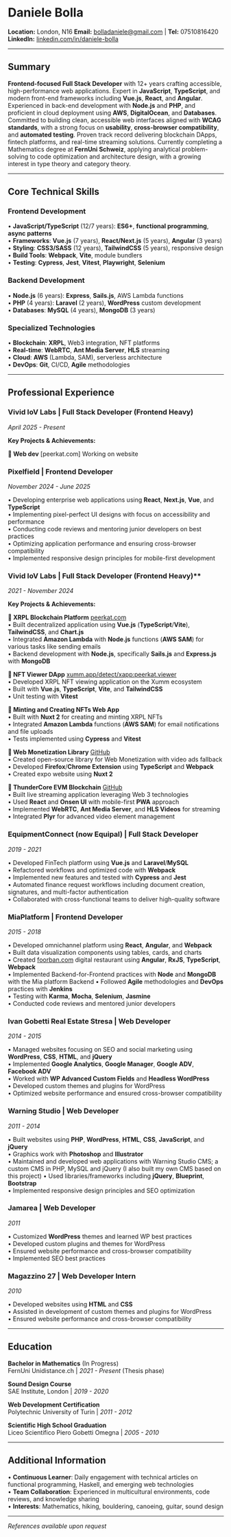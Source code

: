 
# **Daniele Bolla**
**Location:**  London, N16
**Email:** bolladaniele@gmail.com | **Tel:** 07510816420  
**LinkedIn:** [linkedin.com/in/daniele-bolla](https://linkedin.com/in/daniele-bolla)

---

## **Summary**
**Frontend-focused Full Stack Developer** with 12+ years crafting accessible, high-performance web applications. Expert in **JavaScript**, **TypeScript**, and modern front-end frameworks including **Vue.js**, **React**, and **Angular**. Experienced in back-end development with **Node.js** and **PHP**, and proficient in cloud deployment using **AWS**, **DigitalOcean**, and **Databases**. Committed to building clean, accessible web interfaces aligned with **WCAG standards**, with a strong focus on **usability**, **cross-browser compatibility**, and **automated testing**. Proven track record delivering blockchain DApps, fintech platforms, and real-time streaming solutions. Currently completing a Mathematics degree at **FernUni Schweiz**, applying analytical problem-solving to code optimization and architecture design, with a growing interest in type theory and category theory.

---

## **Core Technical Skills**

### **Frontend Development**
• **JavaScript/TypeScript** (12/7 years): **ES6+**, **functional programming**, **async patterns**  
• **Frameworks**: **Vue.js** (7 years), **React/Next.js** (5 years), **Angular** (3 years)  
• **Styling**: **CSS3/SASS** (12 years), **TailwindCSS** (5 years), responsive design  
• **Build Tools**: **Webpack**, **Vite**, module bundlers  
• **Testing**: **Cypress**, **Jest**, **Vitest**, **Playwright**, **Selenium**  

### **Backend Development**
• **Node.js** (6 years): **Express**, **Sails.js**, AWS Lambda functions  
• **PHP** (4 years): **Laravel** (2 years), **WordPress** custom development  
• **Databases**: **MySQL** (4 years), **MongoDB** (3 years)  

### **Specialized Technologies**
• **Blockchain**: **XRPL**, Web3 integration, NFT platforms  
• **Real-time**: **WebRTC**, **Ant Media Server**, **HLS** streaming  
• **Cloud**: **AWS** (Lambda, SAM), serverless architecture  
• **DevOps**: **Git**, CI/CD, **Agile** methodologies  

---

## **Professional Experience**

### **Vivid IoV Labs** | Full Stack Developer (Frontend Heavy)
*April 2025 - Present*

**Key Projects & Achievements:**

**🔹 Web dev** [peerkat.com] Working on website

### **Pixelfield** | Frontend Developer
*November 2024 - June 2025*

• Developing enterprise web applications using **React**, **Next.js**, **Vue**, and **TypeScript**  
• Implementing pixel-perfect UI designs with focus on accessibility and performance  
• Conducting code reviews and mentoring junior developers on best practices  
• Optimizing application performance and ensuring cross-browser compatibility  
• Implemented responsive design principles for mobile-first development  

### **Vivid IoV Labs** | Full Stack Developer (Frontend Heavy)**
*2021 - November 2024*

**Key Projects & Achievements:**

**🔹 XRPL Blockchain Platform** [peerkat.com](https://www.peerkat.com)  
• Built decentralized application using **Vue.js** (**TypeScript**/**Vite**), **TailwindCSS**, and **Chart.js**  
• Integrated **Amazon Lambda** with **Node.js** functions (**AWS SAM**) for various tasks like sending emails  
• Backend development with **Node.js**, specifically **Sails.js** and **Express.js** with **MongoDB**  

**🔹 NFT Viewer DApp** [xumm.app/detect/xapp:peerkat.viewer](https://xumm.app/detect/xapp:peerkat.viewer)  
• Developed XRPL NFT viewing application on the Xumm ecosystem  
• Built with **Vue.js**, **TypeScript**, **Vite**, and **TailwindCSS**  
• Unit testing with **Vitest**  

**🔹 Minting and Creating NFTs Web App**  
• Built with **Nuxt 2** for creating and minting XRPL NFTs  
• Integrated **Amazon Lambda** functions (**AWS SAM**) for email notifications and file uploads  
• Tests implemented using **Cypress** and **Vitest**  

**🔹 Web Monetization Library** [GitHub](https://github.com/Vivid-IOV-Labs/web-monetization-video-ads)  
• Created open-source library for Web Monetization with video ads fallback  
• Developed **Firefox**/**Chrome Extension** using **TypeScript** and **Webpack**  
• Created expo website using **Nuxt 2**  

**🔹 ThunderCore EVM Blockchain** [GitHub](https://github.com/Vivid-IOV-Labs/vivid-app-tt)  
• Built live streaming application leveraging Web 3 technologies  
• Used **React** and **Onsen UI** with mobile-first **PWA** approach  
• Implemented **WebRTC**, **Ant Media Server**, and **HLS Videos** for streaming  
• Integrated **Plyr** for advanced video element management  

### **EquipmentConnect (now Equipal)** | Full Stack Developer
*2019 - 2021*

• Developed FinTech platform using **Vue.js** and **Laravel**/**MySQL**  
• Refactored workflows and optimized code with **Webpack**  
• Implemented new features and tested with **Cypress** and **Jest**  
• Automated finance request workflows including document creation, signatures, and multi-factor authentication  
• Collaborated with cross-functional teams to deliver high-quality software  

### **MiaPlatform** | Frontend Developer
*2015 - 2018*

• Developed omnichannel platform using **React**, **Angular**, and **Webpack**  
• Built data visualization components using tables, cards, and charts  
• Created [foorban.com](https://www.foorban.com) digital restaurant using **Angular**, **RxJS**, **TypeScript**, **Webpack**  
• Implemented Backend-for-Frontend practices with **Node** and **MongoDB**  with the Mia platform Backend
• Followed **Agile** methodologies and **DevOps** practices with **Jenkins**  
• Testing with **Karma**, **Mocha**, **Selenium**, **Jasmine**  
• Conducted code reviews and mentored junior developers  

### **Ivan Gobetti Real Estate Stresa** | Web Developer
*2014 - 2015*

• Managed websites focusing on SEO and social marketing using **WordPress**, **CSS**, **HTML**, and **jQuery**  
• Implemented **Google Analytics**, **Google Manager**, **Google ADV**, **Facebook ADV**  
• Worked with **WP Advanced Custom Fields** and **Headless WordPress**  
• Developed custom themes and plugins for WordPress  
• Optimized website performance and ensured cross-browser compatibility  

### **Warning Studio** | Web Developer
*2011 - 2014*

• Built websites using **PHP**, **WordPress**, **HTML**, **CSS**, **JavaScript**, and **jQuery**  
• Graphics work with **Photoshop** and **Illustrator**  
• Maintained and developed web applications with Warning Studio CMS; a custom CMS in PHP, MySQL and jQuery (I also built my own CMS based on this project)
• Used libraries/frameworks including **jQuery**, **Blueprint**, **Bootstrap**  
• Implemented responsive design principles and SEO optimization  

### **Jamarea** | Web Developer
*2011*

• Customized **WordPress** themes and learned WP best practices  
• Developed custom plugins and themes for WordPress  
• Ensured website performance and cross-browser compatibility  
• Implemented SEO best practices  

### **Magazzino 27** | Web Developer Intern
*2010*

• Developed websites using **HTML** and **CSS**  
• Assisted in development of custom themes and plugins for WordPress  
• Ensured website performance and cross-browser compatibility  

---

## **Education**

**Bachelor in Mathematics** (In Progress)  
FernUni Unidistance.ch | *2021 - Present* (Thesis phase)

**Sound Design Course**  
SAE Institute, London | *2019 - 2020*

**Web Development Certification**  
Polytechnic University of Turin | *2011 - 2012*

**Scientific High School Graduation**  
Liceo Scientifico Piero Gobetti Omegna | *2005 - 2010*

---

## **Additional Information**

• **Continuous Learner**: Daily engagement with technical articles on functional programming, Haskell, and emerging web technologies  
• **Team Collaboration**: Experienced in multicultural environments, code reviews, and knowledge sharing  
• **Interests**: Mathematics, hiking, bouldering, canoeing, guitar, sound design  

---

*References available upon request*